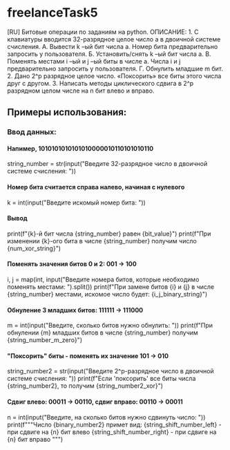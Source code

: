# freelanceTask5
[RU] Битовые операции по заданиям на python. ОПИСАНИЕ: 1. С клавиатуры вводится 32-разрядное целое число a в двоичной системе счисления. А. Вывести k –ый бит числа a. Номер бита предварительно запросить у пользователя. Б. Установить/снять k –ый бит числа a. В. Поменять местами i –ый и j –ый биты в числе a. Числа i и j предварительно запросить у пользователя. Г. Обнулить младшие m бит. 2. Дано 2^p разрядное целое число. «Поксорить» все биты этого числа друг с другом. 3. Написать методы циклического сдвига в 2^p разрядном целом числе на n бит влево и вправо.
## Примеры использования:
### Ввод данных:
#### Напимер, 1010101010101010000010110101010110
string_number = str(input("Введите 32-разрядное число в двоичной системе счисления: "))
#### Номер бита считается справа налево, начиная с нулевого
k = int(input("Введите искомый номер бита: "))
#### Вывод
print(f"{k}-й бит числа {string_number} равен {bit_value}")
print(f"При изменении {k}-ого бита в числе {string_number} получим число {num_xor_string}")
#### Поменять значения битов 0 и 2: 001 -> 100
i, j = map(int, input("Введите номера битов, которые необходимо поменять местами: ").split())
print(f"При замене битов {i} и {j} в числе {string_number} местами, искомое число будет: {i_j_binary_string}")
#### Обнуление 3 младших битов: 111111 -> 111000
m = int(input("Введите, сколько битов нужно обнулить: "))
print(f"При обнулении {m} младших битов в числе {string_number} получим {string_number_m_zero}")
#### "Поксорить" биты - поменять их значение 101 -> 010
string_number2 = str(input("Введите 2^p-разрядное число в двоичной системе счисления: "))
print(f"Если 'поксорить' все биты числа {string_number2}, то получим {string_number2_xor}")
#### Сдвиг влево: 00011 -> 00110, сдвиг вправо: 00110 -> 00011
n = int(input("Введите, на сколько битов нужно сдвинуть число: "))
print(f"""Число {binary_number2} примет вид:
    {string_shift_number_left} - при сдвиге на {n} бит влево
    {string_shift_number_right} - при сдвиге на {n} бит вправо
    """)